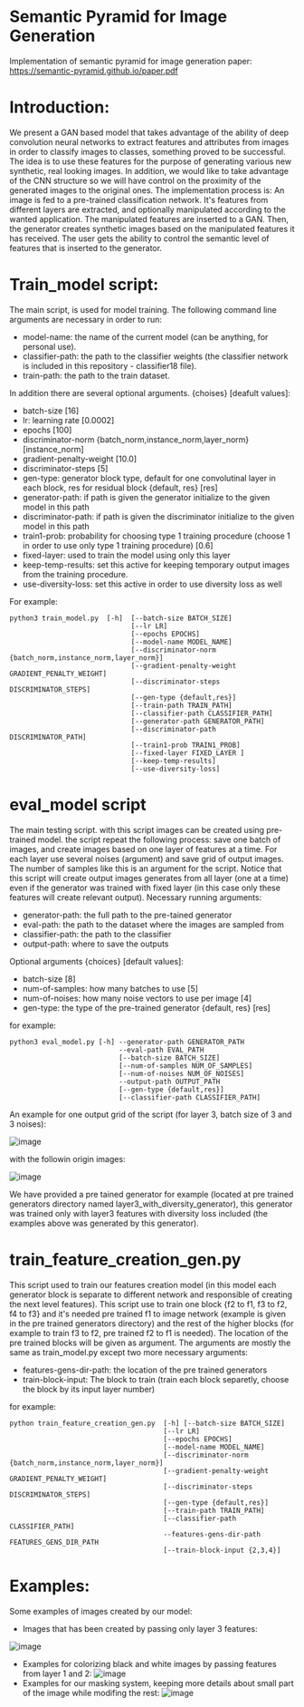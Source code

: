 # Semantic Pyramid for Image Generation
Implementation of semantic pyramid for image generation paper: https://semantic-pyramid.github.io/paper.pdf

# Introduction:
We present a GAN based model that takes advantage of the ability of deep convolution neural networks to extract features and attributes from images in order to classify images to classes, something proved to be successful. The idea is to use these features for the purpose of generating various new synthetic, real looking images. In addition, we would like to take advantage of the CNN structure so we will have control on the proximity of the generated images to the original ones. 
The implementation process is: 
An image is fed to a pre-trained classification network. It's features from different layers are extracted, and optionally manipulated according to the wanted application. The manipulated features are inserted to a GAN. Then, the generator creates synthetic images based on the manipulated features it has received. The user gets the ability to control the semantic level of features that is inserted to the generator.

# Train_model script:
 The main script, is used for model training. The following command line arguments are necessary in order to run:
 - model-name: the name of the current model (can be anything, for personal use).
 - classifier-path: the path to the classifier weights (the classifier network is included in this repository - classifier18 file).
 - train-path: the path to the train dataset.

 In addition there are several optional arguments. {choises} [deafult values]:
 - batch-size [16]
 - lr: learning rate [0.0002]
 - epochs [100]
 - discriminator-norm {batch_norm,instance_norm,layer_norm} [instance_norm]
 - gradient-penalty-weight [10.0]
 - discriminator-steps [5]
 - gen-type: generator block type, default for one convolutinal layer in each block, res for residual block {default, res} [res]
 - generator-path: if path is given the generator initialize to the given model in this path
 - discriminator-path: if path is given the discriminator initialize to the given model in this path
 - train1-prob: probability for choosing type 1 training procedure (choose 1 in order to use only type 1 training procedure) [0.6]
 - fixed-layer: used to train the model using only this layer
 - keep-temp-results: set this active for keeping temporary output images from the training procedure.
 - use-diversity-loss: set this active in order to use diversity loss as well

For example: 
``` 
python3 train_model.py  [-h]  [--batch-size BATCH_SIZE]
                              [--lr LR]
                              [--epochs EPOCHS] 
                              [--model-name MODEL_NAME]
                              [--discriminator-norm {batch_norm,instance_norm,layer_norm}]
                              [--gradient-penalty-weight GRADIENT_PENALTY_WEIGHT]
                              [--discriminator-steps DISCRIMINATOR_STEPS]
                              [--gen-type {default,res}]
                              [--train-path TRAIN_PATH]
                              [--classifier-path CLASSIFIER_PATH]
                              [--generator-path GENERATOR_PATH]
                              [--discriminator-path DISCRIMINATOR_PATH]
                              [--train1-prob TRAIN1_PROB]
                              [--fixed-layer FIXED_LAYER ]
                              [--keep-temp-results] 
                              [--use-diversity-loss]

 ```
 
 # eval_model script
 
 The main testing script. with this script images can be created using pre-trained model. the script repeat the following process: save one batch of images, and create images based on one layer of features at a time. For each layer use several noises (argument) and save grid of output images. The number of samples like this is an argument for the script. Notice that this script will create output images generates from all layer (one at a time) even if the generator was trained with fixed layer (in this case only these features will create relevant output).
Necessary running arguments: 
- generator-path: the full path to the pre-tained generator
- eval-path: the path to the dataset where the images are sampled from
- classifier-path: the path to the classifier
- output-path: where to save the outputs

Optional arguments {choices} [default values]:
- batch-size [8]
- num-of-samples: how many batches to use [5]
- num-of-noises: how many noise vectors to use per image [4] 
- gen-type: the type of the pre-trained generator {default, res} [res]

for example:
```
python3 eval_model.py [-h] --generator-path GENERATOR_PATH
                           --eval-path EVAL_PATH 
                           [--batch-size BATCH_SIZE]
                           [--num-of-samples NUM_OF_SAMPLES]
                           [--num-of-noises NUM_OF_NOISES] 
                           --output-path OUTPUT_PATH 
                           [--gen-type {default,res}]
                           [--classifier-path CLASSIFIER_PATH]
```

An example for one output grid of the script (for layer 3, batch size of 3 and 3 noises):

![image](https://user-images.githubusercontent.com/62801710/111813005-58934e00-88e1-11eb-9ce3-49eb5725be10.png)

with the followin origin images:

![image](https://user-images.githubusercontent.com/62801710/111813103-71036880-88e1-11eb-9795-1eb40b5bbd61.png)

We have provided a pre tained generator for example (located at pre trained generators directory named layer3_with_diversity_generator), this generator was trained only with layer3 features with diversity loss included (the examples above was generated by this generator).

 # train_feature_creation_gen.py
 
 This script used to train our features creation model (in this model each generator block is separate to different network and responsible of creating the next level features).
 This script use to train one block {f2 to f1, f3 to f2, f4 to f3} and it's needed pre trained f1 to image network (example is given in the pre trained generators directory) and the rest of the higher blocks (for example to train f3 to f2, pre trained f2 to f1 is needed). The location of the pre trained blocks will be given as argument.
 The arguments are mostly the same as train_model.py except two more necessary arguments:
- features-gens-dir-path: the location of the pre trained generators
- train-block-input: The block to train (train each block separetly, choose the block by its input layer number)

for example:
```
python train_feature_creation_gen.py  [-h] [--batch-size BATCH_SIZE] 
                                      [--lr LR]
                                      [--epochs EPOCHS]
                                      [--model-name MODEL_NAME]
                                      [--discriminator-norm {batch_norm,instance_norm,layer_norm}]
                                      [--gradient-penalty-weight GRADIENT_PENALTY_WEIGHT]
                                      [--discriminator-steps DISCRIMINATOR_STEPS]
                                      [--gen-type {default,res}]
                                      [--train-path TRAIN_PATH]
                                      [--classifier-path CLASSIFIER_PATH]
                                      --features-gens-dir-path FEATURES_GENS_DIR_PATH
                                      [--train-block-input {2,3,4}]

```
 
 # Examples:
 Some examples of images created by our model:
- Images that has been created by passing only layer 3 features:

![image](https://user-images.githubusercontent.com/62801710/111793436-f11fd300-88cd-11eb-88d5-ca5beedb1020.png)
- Examples for colorizing black and white images by passing features from layer 1 and 2:
![image](https://user-images.githubusercontent.com/62801710/111793694-2debca00-88ce-11eb-828f-8ad4945ecf84.png)
- Examples for our masking system, keeping more details about small part of the image while modifing the rest:
![image](https://user-images.githubusercontent.com/62801710/111793859-58d61e00-88ce-11eb-8aec-1b589e9b2c7a.png)


